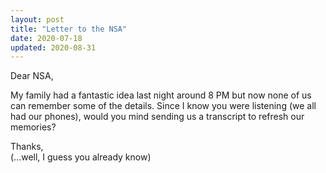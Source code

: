 ```yaml
---
layout: post
title: "Letter to the NSA"
date: 2020-07-18
updated: 2020-08-31
---
```


Dear NSA,

My family had a fantastic idea last night around 8 PM but now none of us can remember some of the details. Since I know you were listening (we all had our phones), would you mind sending us a transcript to refresh our memories?

Thanks,<br>
(...well, I guess you already know)
